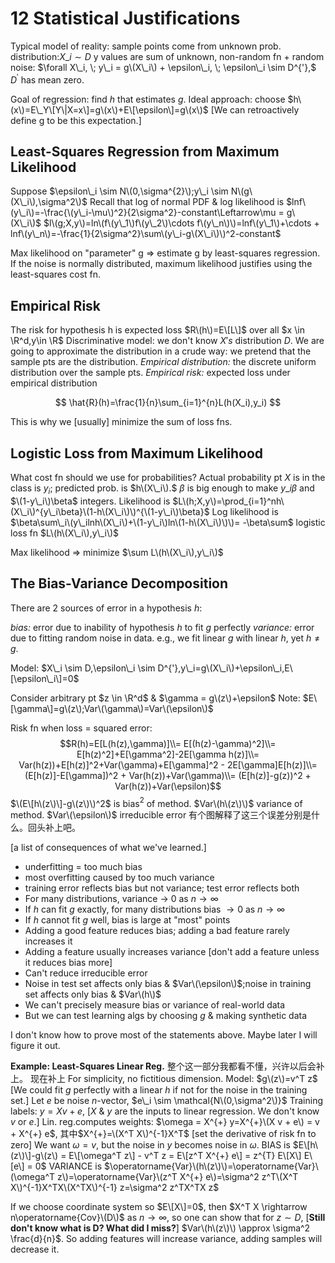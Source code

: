 # 12 Statistical Justifications

Typical model of reality: sample points come from unknown prob. distribution:$X\_i \sim D$ y values are sum of unknown, non-random fn + random noise: $\forall X\_i, \; y\_i = g\(X\_i\) + \epsilon\_i, \; \epsilon\_i \sim D^{'},$ $D^{'}$ has mean zero.

Goal of regression: find $h$ that estimates $g$. Ideal approach: choose $h\(x\)=E\_Y\[Y\|X=x\]=g\(x\)+E\[\epsilon\]=g\(x\)$ \[We can retroactively define g to be this expectation.\]

## Least-Squares Regression from Maximum Likelihood

Suppose $\epsilon\_i \sim N\(0,\sigma^{2}\);y\_i \sim N\(g\(X\_i\),\sigma^2\)$ Recall that log of normal PDF & log likelihood is $lnf\(y\_i\)=-\frac{\(y\_i-\mu\)^2}{2\sigma^2}-constant\Leftarrow\mu = g\(X\_i\)$ $l\(g;X,y\)=ln\(f\(y\_1\)f\(y\_2\)\cdots f\(y\_n\)\)=lnf\(y\_1\)+\cdots + lnf\(y\_n\)=-\frac{1}{2\sigma^2}\sum\(y\_i-g\(X\_i\)\)^2-constant$

Max likelihood on "parameter" g $\Rightarrow$ estimate g by least-squares regression. If the noise is normally distributed, maximum likelihood justifies using the least-squares cost fn.

## Empirical Risk

The risk for hypothesis h is expected loss $R\(h\)=E\[L\]$ over all $x \in \R^d,y\in \R$ Discriminative model: we don't know $X's$ distribution $D$. We are going to approximate the distribution in a crude way: we pretend that the sample pts are the distribution. _Empirical distribution:_ the discrete uniform distribution over the sample pts. _Empirical risk:_ expected loss under empirical distribution

$$
\hat{R}(h)=\frac{1}{n}\sum_{i=1}^{n}L(h(X_i),y_i)
$$

This is why we \[usually\] minimize the sum of loss fns.

## Logistic Loss from Maximum Likelihood

What cost fn should we use for probabilities? Actual probability pt $X$ is in the class is $y_i$; predicted prob. is $h\(X\_i\).$ $\beta$ is big enough to make $y\_i \beta$ and $\(1-y\_i\)\beta$ integers. Likelihood is $L\(h;X,y\)=\prod_{i=1}^nh\(X\_i\)^{y\_i\beta}\(1-h\(X\_i\)\)^{\(1-y\_i\)\beta}$ Log likelihood is $\beta\sum\_i\(y\_ilnh\(X\_i\)+\(1-y\_i\)ln\(1-h\(X\_i\)\)\)= -\beta\sum$ logistic loss fn $L\(h\(X\_i\),y\_i\)$

Max likelihood $\Rightarrow$ minimize $\sum L\(h\(X\_i\),y\_i\)$

## The Bias-Variance Decomposition

There are 2 sources of error in a hypothesis $h$:

_bias:_ error due to inability of hypothesis $h$ to fit $g$ perfectly _variance:_ error due to fitting random noise in data. e.g., we fit linear $g$ with linear $h$, yet $h \not ={g}$.

Model: $X\_i \sim D,\epsilon\_i \sim D^{'},y\_i=g\(X\_i\)+\epsilon\_i,E\[\epsilon\_i\]=0$

Consider arbitrary pt $z \in \R^d$ & $\gamma = g\(z\)+\epsilon$ Note: $E\[\gamma\]=g\(z\);Var\(\gamma\)=Var\(\epsilon\)$

Risk fn when loss = squared error: $$R(h)=E[L(h(z),\gamma)]\\= E[(h(z)-\gamma)^2]\\= E[h(z)^2]+E[\gamma^2]-2E[\gamma h(z)]\\= Var(h(z))+E[h(z)]^2+Var(\gamma)+E[\gamma]^2 - 2E[\gamma]E[h(z)]\\= (E[h(z)]-E[\gamma])^2 + Var(h(z))+Var(\gamma)\\= (E[h(z)]-g(z))^2 + Var(h(z))+Var(\epsilon)$$ $\(E\[h\(z\)\]-g\(z\)\)^2$ is bias$^2$ of method. $Var\(h\(z\)\)$ variance of method. $Var\(\epsilon\)$ irreducible error 有个图解释了这三个误差分别是什么。回头补上吧。

\[a list of consequences of what we've learned.\]

* underfitting = too much bias
* most overfitting caused by too much variance
* training error reflects bias but not variance; test error reflects both
* For many distributions, variance $\rightarrow$ 0 as $n \rightarrow \infty$
* If $h$ can fit $g$ exactly, for many distributions bias $\rightarrow 0$ as $n \rightarrow \infty$
* If $h$ cannot fit $g$ well, bias is large at "most" points
* Adding a good feature reduces bias; adding a bad feature rarely increases it
* Adding a feature usually increases variance \[don't add a feature unless it reduces bias more\]
* Can't reduce irreducible error
* Noise in test set affects only bias & $Var\(\epsilon\)$;noise in training set affects only bias & $Var\(h\)$
* We can't precisely measure bias or variance of real-world data
* But we can test learning algs by choosing $g$ & making synthetic data

I don't know how to prove most of the statements above. Maybe later I will figure it out.

**Example: Least-Squares Linear Reg.** 整个这一部分我都看不懂，兴许以后会补上。 现在补上 For simplicity, no fictitious dimension. Model: $g\(z\)=v^T z$ \[We could fit $g$ perfectly with a linear $h$ if not for the noise in the training set.\] Let $e$ be noise $n$-vector, $e\_i \sim \mathcal{N\(0,\sigma^2\)}$ Training labels: $y=Xv+e$, \[$X$ & $y$ are the inputs to linear regression. We don't know $v$ or $e$.\] Lin. reg.computes weights: $\omega = X^{+} y=X^{+}\(X v + e\) = v + X^{+} e$, 其中$X^{+}=\(X^T X\)^{-1}X^T$ \[set the derivative of risk fn to zero\] We want $\omega = v$, but the noise in $y$ becomes noise in $\omega$. BIAS is $E\[h\(z\)\]-g\(z\) = E\[\omega^T z\] - v^T z = E\[z^T X^{+} e\] = z^{T} E\[X\] E\[e\] = 0$ VARIANCE is $\operatorname{Var}\(h\(z\)\)=\operatorname{Var}\(\omega^T z\)=\operatorname{Var}\(z^T X^{+} e\)=\sigma^2 z^T\(X^T X\)^{-1}X^TX\(X^TX\)^{-1} z=\sigma^2 z^TX^TX z$

If we choose coordinate system so $E\[X\]=0$, then $X^T X \rightarrow n\operatorname{Cov}\(D\)$ as $n \rightarrow \infty$, so one can show that for $z \sim D$, \[**Still don't know what is D? What did I miss?**\] $Var\(h\(z\)\) \approx \sigma^2 \frac{d}{n}$. So adding features will increase variance, adding samples will decrease it.

